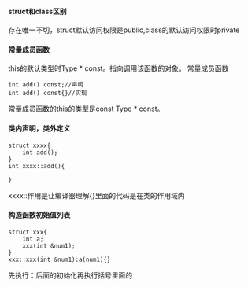 #### struct和class区别
存在唯一不切，struct默认访问权限是public,class的默认访问权限时private
#### 常量成员函数
this的默认类型时Type * const。指向调用该函数的对象。
常量成员函数
```
int add() const;//声明
int add() const{}//实现
```
常量成员函数的this的类型是const Type * const。

#### 类内声明，类外定义
```
struct xxxx{
	int add();
}
int xxxx::add(){

}
```
xxxx::作用是让编译器理解{}里面的代码是在类的作用域内
#### 构造函数初始值列表
```
struct xxx{
	int a;
	xxx(int &num1);
}
xxx::xxx(int &num1):a(num1){}
```
先执行：后面的初始化再执行括号里面的